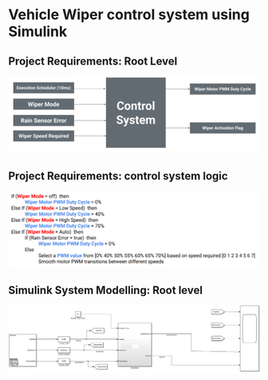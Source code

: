 # Vehicle Wiper control system using Simulink

## Project Requirements: Root Level
![](requirement1.png)

## Project Requirements: control system logic
![](control_logic.png)

## Simulink System Modelling: Root level
![](simulink_model.png)
